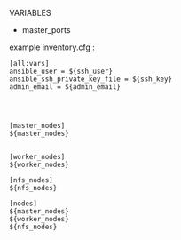 VARIABLES
- master_ports

example inventory.cfg :
```
[all:vars]
ansible_user = ${ssh_user}
ansible_ssh_private_key_file = ${ssh_key}
admin_email = ${admin_email}




[master_nodes]
${master_nodes}


[worker_nodes]
${worker_nodes}

[nfs_nodes]
${nfs_nodes}

[nodes]
${master_nodes}
${worker_nodes}
${nfs_nodes}
```